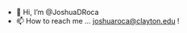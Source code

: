 - 👋 Hi, I’m @JoshuaDRoca
- 📫 How to reach me ... joshuaroca@clayton.edu !

<!---
JoshuaDRoca/JoshuaDRoca is a ✨ special ✨ repository because its `README.md` (this file) appears on your GitHub profile.
You can click the Preview link to take a look at your changes.
--->
